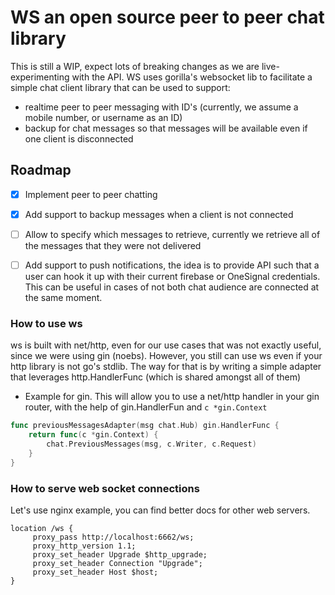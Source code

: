 # WS an open source peer to peer chat library

This is still a WIP, expect lots of breaking changes as we are live-experimenting with the API. WS uses gorilla's websocket lib to facilitate a simple chat client library that can be used to support:

- realtime peer to peer messaging with ID's (currently, we assume a mobile number, or username as an ID)
- backup for chat messages so that messages will be available even if one client is disconnected

## Roadmap

- [x] Implement peer to peer chatting
- [x] Add support to backup messages when a client is not connected
- [ ] Allow to specify which messages to retrieve, currently we retrieve all of the messages that they were not delivered
- [ ] Add support to push notifications, the idea is to provide API such that a user can hook it up with their current firebase or OneSignal credentials. This can be useful in cases of not both chat audience are connected at the same moment. 


### How to use ws

ws is built with net/http, even for our use cases that was not exactly useful, since we were using gin (noebs). However, you still can use ws even if your http library is not go's stdlib. The way for that is by writing a simple adapter that leverages http.HandlerFunc (which is shared amongst all of them)

- Example for gin. This will allow you to use a net/http handler in your gin router, with the help of gin.HandlerFun and `c *gin.Context`

``` go
func previousMessagesAdapter(msg chat.Hub) gin.HandlerFunc {
	return func(c *gin.Context) {
		chat.PreviousMessages(msg, c.Writer, c.Request)
	}
}
```

### How to serve web socket connections

Let's use nginx example, you can find better docs for other web servers.

```nginx
location /ws {
     proxy_pass http://localhost:6662/ws;
     proxy_http_version 1.1;
     proxy_set_header Upgrade $http_upgrade;
     proxy_set_header Connection "Upgrade";
     proxy_set_header Host $host;
}
```

